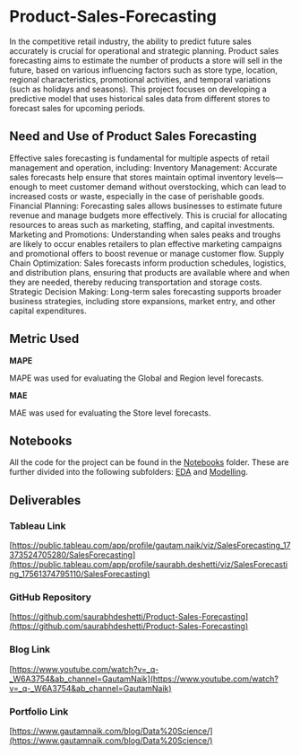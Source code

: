 # Product-Sales-Forecasting

In the competitive retail industry, the ability to predict future sales accurately is crucial for operational and strategic planning. Product sales forecasting aims to estimate the number of products a store will sell in the future, based on various influencing factors such as store type, location, regional characteristics, promotional activities, and temporal variations (such as holidays and seasons). This project focuses on developing a predictive model that uses historical sales data from different stores to forecast sales for upcoming periods.

## Need and Use of Product Sales Forecasting

Effective sales forecasting is fundamental for multiple aspects of retail management and operation, including:
Inventory Management: Accurate sales forecasts help ensure that stores maintain optimal inventory levels—enough to meet customer demand without overstocking, which can lead to increased costs or waste, especially in the case of perishable goods.
Financial Planning: Forecasting sales allows businesses to estimate future revenue and manage budgets more effectively. This is crucial for allocating resources to areas such as marketing, staffing, and capital investments.
Marketing and Promotions: Understanding when sales peaks and troughs are likely to occur enables retailers to plan effective marketing campaigns and promotional offers to boost revenue or manage customer flow.
Supply Chain Optimization: Sales forecasts inform production schedules, logistics, and distribution plans, ensuring that products are available where and when they are needed, thereby reducing transportation and storage costs.
Strategic Decision Making: Long-term sales forecasting supports broader business strategies, including store expansions, market entry, and other capital expenditures.


## Metric Used

**MAPE**

MAPE was used for evaluating the Global and Region level forecasts.

**MAE**

MAE was used for evaluating the Store level forecasts.

## Notebooks

All the code for the project can be found in the [Notebooks](./Notebooks) folder. These are further divided into the following subfolders: [EDA](./Notebooks/eda) and [Modelling](./Notebooks/modelling).

## Deliverables

### Tableau Link

[https://public.tableau.com/app/profile/gautam.naik/viz/SalesForecasting_17373524705280/SalesForecasting](https://public.tableau.com/app/profile/saurabh.deshetti/viz/SalesForecasting_17561374795110/SalesForecasting)

### GitHub Repository

[https://github.com/saurabhdeshetti/Product-Sales-Forecasting](https://github.com/saurabhdeshetti/Product-Sales-Forecasting)

### Blog Link

[https://www.youtube.com/watch?v=_q-_W6A3754&ab_channel=GautamNaik](https://www.youtube.com/watch?v=_q-_W6A3754&ab_channel=GautamNaik)

### Portfolio Link

[https://www.gautamnaik.com/blog/Data%20Science/](https://www.gautamnaik.com/blog/Data%20Science/)


